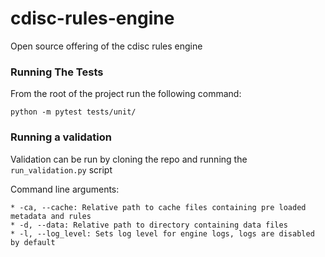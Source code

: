 # cdisc-rules-engine
Open source offering of the cdisc rules engine

### Running The Tests
From the root of the project run the following command:

`python -m pytest tests/unit/`
### Running a validation

Validation can be run by cloning the repo and running the `run_validation.py` script

Command line arguments:

```
* -ca, --cache: Relative path to cache files containing pre loaded metadata and rules
* -d, --data: Relative path to directory containing data files
* -l, --log_level: Sets log level for engine logs, logs are disabled by default
```